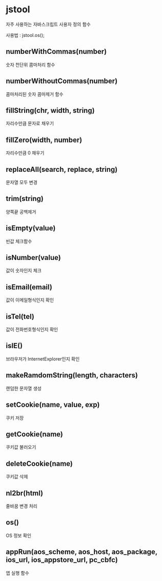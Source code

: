 # jstool
자주 사용하는 자바스크립트 사용자 정의 함수

사용법 : jstool.os();


## numberWithCommas(number)
숫자 천단위 콤마처리 함수

## numberWithoutCommas(number)
콤마처리된 숫자 콤마제거 함수

## fillString(chr, width, string)
자리수만큼 문자로 채우기

## fillZero(width, number)
자리수만큼 0 채우기

## replaceAll(search, replace, string)
문자열 모두 변경

## trim(string)
양쪽끝 공백제거

## isEmpty(value)
빈값 체크함수

## isNumber(value)
값이 숫자인지 체크

## isEmail(email)
값이 이메일형식인지 확인

## isTel(tel)
값이 전화번호형식인지 확인

## isIE()
브라우저가 InternetExplorer인지 확인

## makeRamdomString(length, characters)
랜덤한 문자열 생성

## setCookie(name, value, exp)
쿠키 저장

## getCookie(name)
쿠키값 불러오기

## deleteCookie(name)
쿠키값 삭제

## nl2br(html)
줄바꿈 변경 처리

## os()
OS 정보 확인

## appRun(aos_scheme, aos_host, aos_package, ios_url, ios_appstore_url, pc_cbfc)
앱 실행 함수
